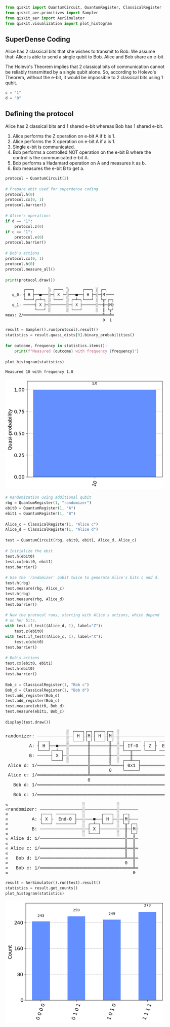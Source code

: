 ```python
from qiskit import QuantumCircuit, QuantumRegister, ClassicalRegister
from qiskit_aer.primitives import Sampler
from qiskit_aer import AerSimulator
from qiskit.visualization import plot_histogram
```

## SuperDense Coding

Alice has 2 classical bits that she wishes to transmit to Bob.
We assume that:
Alice is able to send a single qubit to Bob.
Alice and Bob share an e-bit

The Holevo's Theorem implies that 2 classical bits of communication cannot be reliably transmitted by a single qubit alone.
So, according to Holevo's Theorem, without the e-bit, it would be impossible to 2 classical bits using 1 qubit.


```python
c = "1"
d = "0"
```

## Defining the protocol
Alice has 2 classical bits and 1 shared e-bit whereas Bob has 1 shared e-bit.

1. Alice performs the Z operation on e-bit A if b is 1.
2. Alice performs the X operation on e-bit A if a is 1.
3. Single e-bit is communicated.
4. Bob performs a controlled NOT operation on the e-bit B where the control is the communicated e-bit A.
5. Bob performs a Hadamard operation on A and measures it as b.
6. Bob measures the e-bit B to get a.


```python
protocol = QuantumCircuit(2)

# Prepare ebit used for superdense coding
protocol.h(0)
protocol.cx(0, 1)
protocol.barrier()

# Alice's operations
if d == "1":
    protocol.z(0)
if c == "1":
    protocol.x(0)
protocol.barrier()

# Bob's actions
protocol.cx(0, 1)
protocol.h(0)
protocol.measure_all()

print(protocol.draw())
```

            ┌───┐      ░ ┌───┐ ░      ┌───┐ ░ ┌─┐   
       q_0: ┤ H ├──■───░─┤ X ├─░───■──┤ H ├─░─┤M├───
            └───┘┌─┴─┐ ░ └───┘ ░ ┌─┴─┐└───┘ ░ └╥┘┌─┐
       q_1: ─────┤ X ├─░───────░─┤ X ├──────░──╫─┤M├
                 └───┘ ░       ░ └───┘      ░  ║ └╥┘
    meas: 2/═══════════════════════════════════╩══╩═
                                               0  1 



```python
result = Sampler().run(protocol).result()
statistics = result.quasi_dists[0].binary_probabilities()

for outcome, frequency in statistics.items():
    print(f"Measured {outcome} with frequency {frequency}")

plot_histogram(statistics)
```

    Measured 10 with frequency 1.0





    
![png](output_5_1.png)
    




```python
# Randomization using additional qubit
rbg = QuantumRegister(1, "randomizer")
ebit0 = QuantumRegister(1, "A")
ebit1 = QuantumRegister(1, "B")

Alice_c = ClassicalRegister(1, "Alice c")
Alice_d = ClassicalRegister(1, "Alice d")

test = QuantumCircuit(rbg, ebit0, ebit1, Alice_d, Alice_c)

# Initialize the ebit
test.h(ebit0)
test.cx(ebit0, ebit1)
test.barrier()

# Use the 'randomizer' qubit twice to generate Alice's bits c and d.
test.h(rbg)
test.measure(rbg, Alice_c)
test.h(rbg)
test.measure(rbg, Alice_d)
test.barrier()

# Now the protocol runs, starting with Alice's actions, which depend
# on her bits.
with test.if_test((Alice_d, 1), label="Z"):
    test.z(ebit0)
with test.if_test((Alice_c, 1), label="X"):
    test.x(ebit0)
test.barrier()

# Bob's actions
test.cx(ebit0, ebit1)
test.h(ebit0)
test.barrier()

Bob_c = ClassicalRegister(1, "Bob c")
Bob_d = ClassicalRegister(1, "Bob d")
test.add_register(Bob_d)
test.add_register(Bob_c)
test.measure(ebit0, Bob_d)
test.measure(ebit1, Bob_c)

display(test.draw())
```


<pre style="word-wrap: normal;white-space: pre;background: #fff0;line-height: 1.1;font-family: &quot;Courier New&quot;,Courier,monospace">                       ░ ┌───┐┌─┐┌───┐┌─┐ ░                                »
randomizer: ───────────░─┤ H ├┤M├┤ H ├┤M├─░────────────────────────────────»
            ┌───┐      ░ └───┘└╥┘└───┘└╥┘ ░ ┌────── ┌───┐ ───────┐ ┌────── »
         A: ┤ H ├──■───░───────╫───────╫──░─┤ If-0  ┤ Z ├  End-0 ├─┤ If-0  »
            └───┘┌─┴─┐ ░       ║       ║  ░ └──╥─── └───┘ ───────┘ └──╥─── »
         B: ─────┤ X ├─░───────╫───────╫──░────╫──────────────────────╫────»
                 └───┘ ░       ║       ║  ░ ┌──╨──┐                   ║    »
 Alice d: 1/═══════════════════╬═══════╩════╡ 0x1 ╞═══════════════════╬════»
                               ║       0    └─────┘                ┌──╨──┐ »
 Alice c: 1/═══════════════════╩═══════════════════════════════════╡ 0x1 ╞═»
                               0                                   └─────┘ »
   Bob d: 1/═══════════════════════════════════════════════════════════════»
                                                                           »
   Bob c: 1/═══════════════════════════════════════════════════════════════»
                                                                           »
«                            ░            ░       
«randomizer: ────────────────░────────────░───────
«            ┌───┐ ───────┐  ░      ┌───┐ ░ ┌─┐   
«         A: ┤ X ├  End-0 ├──░───■──┤ H ├─░─┤M├───
«            └───┘ ───────┘  ░ ┌─┴─┐└───┘ ░ └╥┘┌─┐
«         B: ────────────────░─┤ X ├──────░──╫─┤M├
«                            ░ └───┘      ░  ║ └╥┘
« Alice d: 1/════════════════════════════════╬══╬═
«                                            ║  ║ 
« Alice c: 1/════════════════════════════════╬══╬═
«                                            ║  ║ 
«   Bob d: 1/════════════════════════════════╩══╬═
«                                            0  ║ 
«   Bob c: 1/═══════════════════════════════════╩═
«                                               0 </pre>



```python
result = AerSimulator().run(test).result()
statistics = result.get_counts()
plot_histogram(statistics)
```




    
![png](output_7_0.png)
    




```python

```
